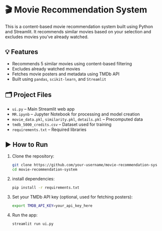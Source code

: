 # 🎬 Movie Recommendation System

This is a content-based movie recommendation system built using Python and Streamlit. It recommends similar movies based on your selection and excludes movies you’ve already watched.

## 💡 Features

- Recommends 5 similar movies using content-based filtering
- Excludes already watched movies
- Fetches movie posters and metadata using TMDb API
- Built using `pandas`, `scikit-learn`, and `Streamlit`

## 🗂️ Project Files

- `ui.py` – Main Streamlit web app
- `MR.ipynb` – Jupyter Notebook for processing and model creation
- `movie_data.pkl`, `similarity.pkl`, `details.pkl` – Precomputed data
- `tmdb_5000_credits.csv` – Dataset used for training
- `requirements.txt` – Required libraries

## ▶️ How to Run

1. Clone the repository:
   ```bash
   git clone https://github.com/your-username/movie-recommendation-system.git
   cd movie-recommendation-system
2. install dependencies:
   ```bash
   pip install -r requirements.txt
3. Set your TMDb API key (optional, used for fetching posters):
    ```bash
    export TMDB_API_KEY=your_api_key_here
4. Run the app:
   ```bash
   streamlit run ui.py
